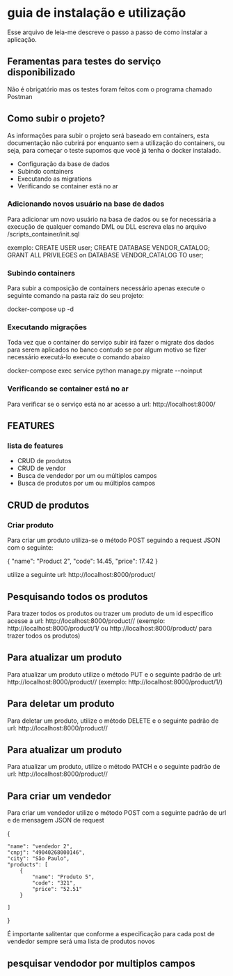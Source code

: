 # guia de instalação e utilização

Esse arquivo de leia-me descreve o passo a passo de como instalar a aplicação.

## Feramentas para testes do serviço disponibilizado ##
Não é obrigatório mas os testes foram feitos com o programa chamado Postman

## Como subir o projeto? ##

As informações para subir o projeto será baseado em containers, esta documentação 
não cubrirá por enquanto sem a utilização do containers, ou seja, para começar o 
teste supomos que você já tenha o docker instalado.

* Configuração da base de dados
* Subindo containers
* Executando as migrations
* Verificando se container está no ar

### Adicionando novos usuário na base de dados ###
Para adicionar um novo usuário na basa de dados ou se for necessária a execução de qualquer comando DML ou DLL escreva elas no arquivo /scripts_container/init.sql

exemplo:
CREATE USER user;
CREATE DATABASE VENDOR_CATALOG;
GRANT ALL PRIVILEGES on DATABASE VENDOR_CATALOG TO user;

### Subindo containers ###
Para subir a composição de containers necessário apenas execute o seguinte comando na pasta raiz do seu projeto:

docker-compose up -d

### Executando migrações ###
Toda vez que o container do serviço subir irá fazer o migrate dos dados para serem 
aplicados no banco contudo se por algum motivo se fizer necessário executá-lo execute
o comando abaixo

docker-compose exec service python manage.py migrate --noinput


### Verificando se container está no ar ###
Para verificar se o serviço está no ar acesso a url: http://localhost:8000/


## FEATURES ##

### lista de features ###
* CRUD de produtos 
* CRUD de vendor
* Busca de vendedor por um ou múltiplos campos
* Busca de produtos por um ou múltiplos campos


## CRUD de produtos ##

### Criar produto ###
Para criar um produto utiliza-se o método POST seguindo a request JSON com o seguinte:
 
 {
    "name": "Product 2",
    "code": 14.45,
    "price": 17.42
}

utilize a seguinte url: http://localhost:8000/product/ 

## Pesquisando todos os produtos ###
Para trazer todos os produtos ou trazer um produto de um id específico acesse a url:
http://localhost:8000/product/<id>/ (exemplo: http://localhost:8000/product/1/ ou http://localhost:8000/product/ para trazer todos os produtos)

## Para atualizar um produto ###
Para atualizar um produto utilize o método PUT e o seguinte padrão de url:
http://localhost:8000/product/<id>/ (exemplo: http://localhost:8000/product/1/)


## Para deletar um produto ##
Para deletar um produto, utilize o método DELETE e o seguinte padrão de url:
http://localhost:8000/product/<id>/

## Para atualizar um produto ##
Para atualizar um produto, utilize o método PATCH e o seguinte padrão de url:
http://localhost:8000/product/<id>/

## Para criar um vendedor ###
Para criar um vendedor utilize o método POST com a seguinte padrão de url e de mensagem JSON de request

{
    
    "name": "vendedor 2",
    "cnpj": "49040268000146",
    "city": "São Paulo",
    "products": [
        {
            "name": "Produto 5",
            "code": "321",
            "price": "52.51"
        }
        
    ]
}

É importante salitentar que conforme a especificação para cada post de vendedor sempre será uma lista de produtos novos

## pesquisar vendodor por multiplos campos ##





